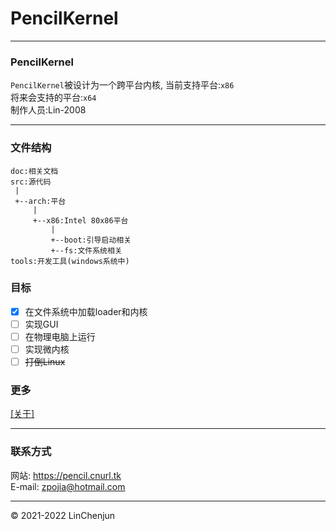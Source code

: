 PencilKernel
=
***
### PencilKernel
`PencilKernel`被设计为一个跨平台内核,
当前支持平台:`x86` <br/>
将来会支持的平台:`x64` <br/>
制作人员:Lin-2008<br/>
***
### 文件结构
```
doc:相关文档
src:源代码
 |
 +--arch:平台
     |
     +--x86:Intel 80x86平台
         |
         +--boot:引导启动相关
         +--fs:文件系统相关
tools:开发工具(windows系统中)

```
### 目标
- [x] 在文件系统中加载loader和内核
- [ ] 实现GUI
- [ ] 在物理电脑上运行
- [ ] 实现微内核
- [ ] ~~打倒Linux~~
### 更多
[[关于]](doc/about/dir.md)<br/>
***
### 联系方式
网站: https://pencil.cnurl.tk<br/>
E-mail: zpojia@hotmail.com
***
&copy; 2021-2022 LinChenjun
